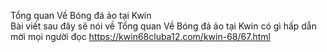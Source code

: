 
Tổng quan Về Bóng đá ảo tại Kwin	
Bài viết sau đây sẽ nói về Tổng quan Về Bóng đá ảo tại Kwin có gì hấp dẫn mời mọi người đọc	
https://kwin68cluba12.com/kwin-68/67.html
